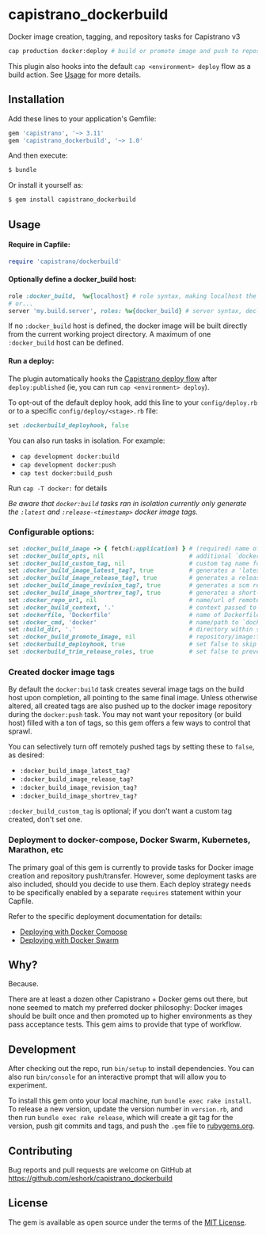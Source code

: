 # capistrano_dockerbuild

Docker image creation, tagging, and repository tasks for Capistrano v3

```sh
cap production docker:deploy # build or promote image and push to repository
```

This plugin also hooks into the default `cap <environment> deploy` flow as a build action. See [Usage](#usage) for more details.



## Installation

Add these lines to your application's Gemfile:

```ruby
gem 'capistrano', '~> 3.11'
gem 'capistrano_dockerbuild', '~> 1.0'
```

And then execute:

```sh
$ bundle
```

Or install it yourself as:

```sh
$ gem install capistrano_dockerbuild
```

## Usage

#### Require in Capfile:

```ruby
require 'capistrano/dockerbuild'
```

#### Optionally define a docker_build host:

```ruby
role :docker_build,  %w{localhost} # role syntax, making localhost the build agent
# or...
server 'my.build.server', roles: %w{docker_build} # server syntax, declaring a remote server
```

If no `:docker_build` host is defined, the docker image will be built directly from the current working project directory. A maximum of one `:docker_build` host can be defined.

#### Run a deploy:

The plugin automatically hooks the [Capistrano deploy flow](https://capistranorb.com/documentation/getting-started/flow/) after `deploy:published` (ie, you can run `cap <environment> deploy`).

To opt-out of the default deploy hook, add this line to your `config/deploy.rb` or to a specific `config/deploy/<stage>.rb` file:

```ruby
set :dockerbuild_deployhook, false
```

You can also run tasks in isolation. For example:

- `cap development docker:build`
- `cap development docker:push`
- `cap test docker:build_push`

Run `cap -T docker:` for details

*Be aware that `docker:build` tasks ran in isolation currently only generate the `:latest` and `:release-<timestamp>` docker image tags.*

### Configurable options:

```ruby
set :docker_build_image -> { fetch(:application) } # (required) name of the image
set :docker_build_opts, nil                        # additional `docker build` args; default is none; (ex: '--pull --no-cache --force-rm')
set :docker_build_custom_tag, nil                  # custom tag name for this build, if any
set :docker_build_image_latest_tag?, true          # generates a 'latest' tag when true
set :docker_build_image_release_tag?, true         # generates a release tag when true
set :docker_build_image_revision_tag?, true        # generates a scm revision tag when true
set :docker_build_image_shortrev_tag?, true        # generates a short-form scm revision tag when true
set :docker_repo_url, nil                          # name/url of remote docker image repository for push
set :docker_build_context, '.'                     # context passed to `docker build` (from :build_dir)
set :dockerfile, 'Dockerfile'                      # name of Dockerfile to use for build
set :docker_cmd, 'docker'                          # name/path to `docker` command on build host
set :build_dir, '.'                                # directory within source repository to run builds from on remote build hosts
set :docker_build_promote_image, nil               # repository/image:tag to promote instead of building a new image
set :dockerbuild_deployhook, true                  # set false to skip default deploy hook; default is true
set :dockerbuild_trim_release_roles, true          # set false to prevent no_release from being auto-added to all non docker_build servers
```

### Created docker image tags

By default the `docker:build` task creates several image tags on the build host upon completion, all pointing to the same final image. Unless otherwise altered, all created tags are also pushed up to the docker image repository during the `docker:push` task. You may not want your repository (or build host) filled with a ton of tags, so this gem offers a few ways to control that sprawl.

You can selectively turn off remotely pushed tags by setting these to `false`, as desired:

- `:docker_build_image_latest_tag?`
- `:docker_build_image_release_tag?`
- `:docker_build_image_revision_tag?`
- `:docker_build_image_shortrev_tag?`

`:docker_build_custom_tag` is optional; if you don't want a custom tag created, don't set one.


### Deployment to docker-compose, Docker Swarm, Kubernetes, Marathon, etc
The primary goal of this gem is currently to provide tasks for Docker image creation and repository push/transfer. However, some deployment tasks are also included, should you decide to use them. Each deploy strategy needs to be specifically enabled by a separate `requires` statement within your Capfile.

Refer to the specific deployment documentation for details:

- [Deploying with Docker Compose](README-deploy-compose.md)
- [Deploying with Docker Swarm](README-deploy-swarm.md)

## Why?

Because.

There are at least a dozen other Capistrano + Docker gems out there, but none seemed to match my preferred docker philosophy: Docker images should be built once and then promoted up to higher environments as they pass acceptance tests. This gem aims to provide that type of workflow.

## Development

After checking out the repo, run `bin/setup` to install dependencies. You can also run `bin/console` for an interactive prompt that will allow you to experiment.

To install this gem onto your local machine, run `bundle exec rake install`. To release a new version, update the version number in `version.rb`, and then run `bundle exec rake release`, which will create a git tag for the version, push git commits and tags, and push the `.gem` file to [rubygems.org](https://rubygems.org).

## Contributing

Bug reports and pull requests are welcome on GitHub at https://github.com/eshork/capistrano_dockerbuild


## License

The gem is available as open source under the terms of the [MIT License](http://opensource.org/licenses/MIT).

